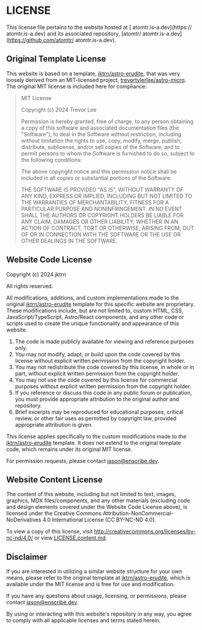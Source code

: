# LICENSE

This license file pertains to the website hosted at [ atomtr.is-a.dev](https:// atomtr.is-a.dev) and its associated repository, [atomtr/ atomtr.is-a.dev](https://github.com/atomtr/ atomtr.is-a.dev).

## Original Template License

This website is based on a template, [jktrn/astro-erudite](https://github.com/jktrn/astro-erudite), that was very loosely derived from an MIT-licensed project, [trevortylerlee/astro-micro](https://github.com/trevortylerlee/astro-micro). The original MIT license is included here for compliance:

<blockquote>

MIT License

Copyright (c) 2024 Trevor Lee

Permission is hereby granted, free of charge, to any person obtaining a copy
of this software and associated documentation files (the "Software"), to deal
in the Software without restriction, including without limitation the rights
to use, copy, modify, merge, publish, distribute, sublicense, and/or sell
copies of the Software, and to permit persons to whom the Software is
furnished to do so, subject to the following conditions:

The above copyright notice and this permission notice shall be included in all
copies or substantial portions of the Software.

THE SOFTWARE IS PROVIDED "AS IS", WITHOUT WARRANTY OF ANY KIND, EXPRESS OR
IMPLIED, INCLUDING BUT NOT LIMITED TO THE WARRANTIES OF MERCHANTABILITY,
FITNESS FOR A PARTICULAR PURPOSE AND NONINFRINGEMENT. IN NO EVENT SHALL THE
AUTHORS OR COPYRIGHT HOLDERS BE LIABLE FOR ANY CLAIM, DAMAGES OR OTHER
LIABILITY, WHETHER IN AN ACTION OF CONTRACT, TORT OR OTHERWISE, ARISING FROM,
OUT OF OR IN CONNECTION WITH THE SOFTWARE OR THE USE OR OTHER DEALINGS IN THE
SOFTWARE.

</blockquote>

## Website Code License

Copyright (c) 2024 jktrn

All rights reserved.

All modifications, additions, and custom implementations made to the original [jktrn/astro-erudite](https://github.com/jktrn/astro-erudite) template for this specific website are proprietary. These modifications include, but are not limited to, custom HTML, CSS, JavaScript/TypeScript, Astro/React components, and any other code or scripts used to create the unique functionality and appearance of this website.

1. The code is made publicly available for viewing and reference purposes only.
2. You may not modify, adapt, or build upon the code covered by this license without explicit written permission from the copyright holder.
3. You may not redistribute the code covered by this license, in whole or in part, without explicit written permission from the copyright holder.
4. You may not use the code covered by this license for commercial purposes without explicit written permission from the copyright holder.
5. If you reference or discuss this code in any public forum or publication, you must provide appropriate attribution to the original author and repository.
6. Brief excerpts may be reproduced for educational purposes, critical review, or other fair uses as permitted by copyright law, provided appropriate attribution is given.

This license applies specifically to the custom modifications made to the [jktrn/astro-erudite](https://github.com/jktrn/astro-erudite) template. It does not extend to the original template code, which remains under its original MIT license.

For permission requests, please contact [jason@enscribe.dev](mailto:jason@enscribe.dev).

## Website Content License

The content of this website, including but not limited to text, images, graphics, MDX files/components, and any other materials (excluding code and design elements covered under the Website Code License above), is licensed under the Creative Commons Attribution-NonCommercial-NoDerivatives 4.0 International License (CC BY-NC-ND 4.0).

To view a copy of this license, visit http://creativecommons.org/licenses/by-nc-nd/4.0/ or view [LICENSE.content.md](./LICENSE.content.md).

## Disclaimer

If you are interested in utilizing a similar website structure for your own means, please refer to the original template at [jktrn/astro-erudite](https://github.com/jktrn/astro-erudite), which is available under the MIT license and is free for use and modification.

If you have any questions about usage, licensing, or permissions, please contact [jason@enscribe.dev](mailto:jason@enscribe.dev).

By using or interacting with this website's repository in any way, you agree to comply with all applicable licenses and terms stated herein.
